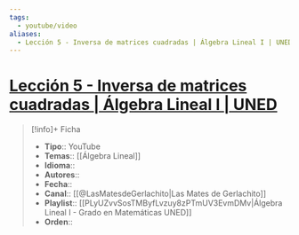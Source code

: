 ```yaml
---
tags:
  - youtube/video
aliases:
  - Lección 5 - Inversa de matrices cuadradas | Álgebra Lineal I | UNED
---
```

# [Lección 5 - Inversa de matrices cuadradas | Álgebra Lineal I | UNED](https://www.youtube.com/watch?v=kkm1RPmYGpI)

>[!info]+ Ficha
>- **Tipo**:: YouTube
>- **Temas**:: [[Álgebra Lineal]]
>- **Idioma**::
>- **Autores**::
>- **Fecha**::
>- **Canal**:: [[@LasMatesdeGerlachito|Las Mates de Gerlachito]]
>- **Playlist**:: [[PLyUZvvSosTMByfLvzuy8zPTmUV3EvmDMv|Álgebra Lineal I - Grado en Matemáticas UNED]]
>- **Orden**:: 

